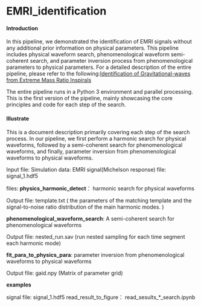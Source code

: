 # EMRI_identification

#### Introduction

In this pipeline, we demonstrated the identification of EMRI signals without any additional prior information on physical parameters. This pipeline includes physical waveform search, phenomenological waveform semi-coherent search, and parameter inversion process from phenomenological parameters to physical parameters. For a detailed description of the entire pipeline, please refer to the following:[Identification of Gravitational-waves from Extreme Mass Ratio Inspirals
](https://journals.aps.org/prd/abstract/10.1103/PhysRevD.109.124034)


The entire pipeline runs in a Python 3 environment and parallel processing.
This is the first version of the pipeline, mainly showcasing the core principles and code for each step of the search.

#### Illustrate

This is a document description primarily covering each step of the search process. In our pipeline, we first perform a harmonic search for physical waveforms, followed by a semi-coherent search for phenomenological waveforms, and finally, parameter inversion from phenomenological waveforms to physical waveforms.

Input file:
Simulation data: EMRI signal(Michelson response)
file: signal_1.hdf5

files:
**physics_harmonic_detect**： harmonic search for physical waveforms

Output file: template.txt ( the parameters of the matching template and the signal-to-noise ratio distribution of the main harmonic modes. )

**phenomenological_waveform_search**: A semi-coherent search for phenomenological waveforms

Output file: nested_run.sav (run nested sampling for each time segment each harmonic mode)


**fit_para_to_physics_para**: parameter inversion from phenomenological waveforms to physical waveforms

Output file: gaid.npy (Matrix of parameter grid)

**examples**

signal file: signal_1.hdf5
read_result_to_figure： read_sesults_*_search.ipynb














